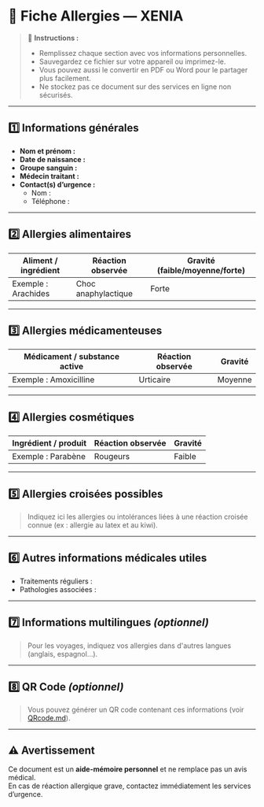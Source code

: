 # 📝 Fiche Allergies — XENIA

> 📌 **Instructions :**  
> - Remplissez chaque section avec vos informations personnelles.  
> - Sauvegardez ce fichier sur votre appareil ou imprimez-le.  
> - Vous pouvez aussi le convertir en PDF ou Word pour le partager plus facilement.  
> - Ne stockez pas ce document sur des services en ligne non sécurisés.

---

## 1️⃣ Informations générales
- **Nom et prénom :**  
- **Date de naissance :**  
- **Groupe sanguin :**  
- **Médecin traitant :**  
- **Contact(s) d’urgence :**  
  - Nom :  
  - Téléphone :  

---

## 2️⃣ Allergies alimentaires
| Aliment / ingrédient | Réaction observée | Gravité (faible/moyenne/forte) |
|----------------------|------------------|--------------------------------|
| Exemple : Arachides  | Choc anaphylactique | Forte |

---

## 3️⃣ Allergies médicamenteuses
| Médicament / substance active | Réaction observée | Gravité |
|--------------------------------|------------------|---------|
| Exemple : Amoxicilline         | Urticaire        | Moyenne |

---

## 4️⃣ Allergies cosmétiques
| Ingrédient / produit | Réaction observée | Gravité |
|----------------------|------------------|---------|
| Exemple : Parabène   | Rougeurs          | Faible |

---

## 5️⃣ Allergies croisées possibles
> Indiquez ici les allergies ou intolérances liées à une réaction croisée connue (ex : allergie au latex et au kiwi).

---

## 6️⃣ Autres informations médicales utiles
- Traitements réguliers :  
- Pathologies associées :  

---

## 7️⃣ Informations multilingues *(optionnel)*
> Pour les voyages, indiquez vos allergies dans d'autres langues (anglais, espagnol…).

---

## 8️⃣ QR Code *(optionnel)*
> Vous pouvez générer un QR code contenant ces informations (voir [QRcode.md](QRcode.md)).

---

## ⚠️ Avertissement
Ce document est un **aide-mémoire personnel** et ne remplace pas un avis médical.  
En cas de réaction allergique grave, contactez immédiatement les services d’urgence.

